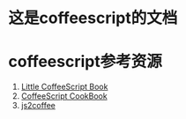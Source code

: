 这是coffeescript的文档
=============================


coffeescript参考资源
=============================

1. [Little CoffeeScript Book](http://arcturo.github.com/library/coffeescript/)
2. [CoffeeScript CookBook](http://coffeescriptcookbook.com/)
3. [js2coffee](http://js2coffee.org/)